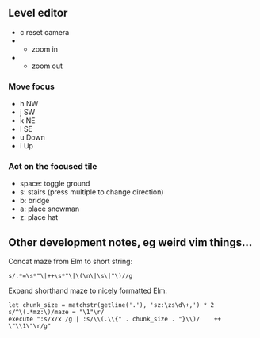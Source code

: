 ## Level editor

- c reset camera
- + zoom in
- - zoom out

### Move focus

- h NW
- j SW
- k NE
- l SE
- u Down
- i Up

### Act on the focused tile

- space: toggle ground
- s: stairs (press multiple to change direction)
- b: bridge
- a: place snowman
- z: place hat


## Other development notes, eg weird vim things...

Concat maze from Elm to short string:

```
s/.*=\s*"\|++\s*"\|\(\n\|\s\|"\)//g
```

Expand shorthand maze to nicely formatted Elm:

```
let chunk_size = matchstr(getline('.'), 'sz:\zs\d\+,') * 2
s/^\(.*mz:\)/maze = "\1"\r/
execute ":s/x/x /g | :s/\\(.\\{" . chunk_size . "}\\)/    ++ \"\\1\"\r/g"
```

